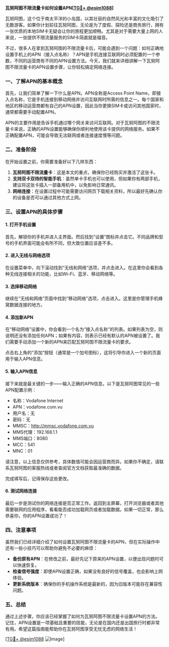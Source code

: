**瓦努阿图不限流量卡如何设置APN[[TG💪+ @esim1088](https://t.me/s/esim1088)]**

瓦努阿图，这个位于南太平洋的小岛国，以其壮丽的自然风光和丰富的文化吸引了无数游客。如果你计划前往瓦努阿图，无论是为了度假、探险还是商务旅行，拥有一张优质的本地SIM卡无疑会让你的旅程更加顺畅。尤其是对于需要大量上网的人来说，一张提供不限流量服务的SIM卡简直就是福音。

不过，很多人在拿到瓦努阿图的不限流量卡后，可能会遇到一个问题：如何正确地设置手机上的APN（接入点名称）？APN是手机连接互联网时必须配置的一个参数，不同的运营商有不同的APN设置方法。今天，我们就来详细讲解一下瓦努阿图不限流量卡的APN设置步骤，让你轻松搞定网络连接。

### 一、了解APN的基本概念

首先，让我们简单了解一下什么是APN。APN全称是Access Point Name，即接入点名称，它是手机连接到移动网络并访问互联网时所需的信息之一。每个国家和地区的移动运营商都有自己的APN设置，因此当你更换SIM卡或访问其他国家时，通常都需要手动配置APN。

APN的主要作用是告诉手机通过哪个网关来访问互联网。对于瓦努阿图的不限流量卡来说，正确的APN设置能够确保你顺利地使用该卡提供的网络服务。如果不正确配置APN，可能会导致无法联网或者连接速度慢等问题。

### 二、准备阶段

在开始设置之前，你需要准备好以下几样东西：

1. **瓦努阿图不限流量卡**：这是本文的重点，确保你已经购买并激活了这张卡。
2. **支持双卡双待的智能手机**：虽然单卡手机也可以使用，但如果你有两部手机，建议将这张卡插入一部备用机中，以免影响日常通讯。
3. **网络连接**：在设置过程中可能需要访问网页下载相关资料，所以最好先确认你的设备是否可以通过其他方式上网。

### 三、设置APN的具体步骤

#### 1. 打开手机设置

首先，解锁你的手机并进入主界面。然后找到“设置”图标并点击它。不同品牌和型号的手机界面可能会有所不同，但大致位置应该差不多。

#### 2. 进入无线与网络选项

在设置菜单中，向下滚动找到“无线和网络”选项，并点击进入。在这里你会看到各种无线连接相关的功能，比如Wi-Fi、蓝牙、移动网络等。

#### 3. 选择移动网络

继续在“无线和网络”页面中找到“移动网络”选项，点击进入。这里是你管理手机蜂窝数据连接的地方。

#### 4. 添加新APN

在“移动网络”设置中，你会看到一个名为“接入点名称”的列表。如果列表为空，则说明还没有添加任何APN；如果有内容，则表示已经有默认的APN被设置了。我们需要手动添加一个新的APN来匹配瓦努阿图不限流量卡的要求。

点击右上角的“添加”按钮（通常是一个加号图标），这将引导你进入一个新的页面用于输入APN信息。

#### 5. 输入APN信息

接下来就是最关键的一步——输入正确的APN信息。以下是瓦努阿图常见的一些APN配置示例：

- 名称：Vodafone Internet
- APN：vodafone.com.vu
- 用户名：无
- 密码：无
- MMSC：http://mmsc.vodafone.com.vu
- MMS代理：192.168.1.1
- MMS端口：8080
- MCC：541
- MNC：01

请注意，以上信息仅供参考，具体数值可能会因运营商而异。如果你不确定，请联系瓦努阿图的客服热线或者查阅官方文档获取最准确的数据。

完成填写后，记得保存这些更改。

#### 6. 测试网络连接

最后一步是测试你的网络连接是否正常工作。返回到主屏幕，打开浏览器或者其他需要联网的应用程序，看看能否成功加载网页或者加载数据。如果一切正常，那么恭喜你，你的APN设置成功了！

### 四、注意事项

虽然我们已经详细介绍了如何设置瓦努阿图不限流量卡的APN，但在实际操作中还有一些小技巧可以帮助你避免不必要的麻烦：

- **备份原有APN**：在修改之前，最好先记下原来的APN设置，以便出现问题时可以快速恢复。
- **检查信号强度**：即使APN设置正确，如果没有良好的信号覆盖，也会影响上网体验。
- **更新系统版本**：确保你的手机操作系统是最新的，因为旧版本可能存在兼容性问题。

### 五、总结

通过上述步骤，你应该已经掌握了如何为瓦努阿图不限流量卡设置APN的方法。记住，APN设置是一项基础且重要的技能，无论是在国内还是出国旅行时都非常有用。希望这篇指南能帮助你在瓦努阿图享受无忧无虑的网络生活！

[[TG💪+ @esim1088](https://t.me/s/esim1088) ![Image](https://i.postimg.cc/4NQfJmqS/Snipaste-2025-05-13-00-14-12.png)]